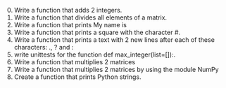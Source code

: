 0. Write a function that adds 2 integers.
1. Write a function that divides all elements of a matrix.
2. Write a function that prints My name is <first name> <last name>
3. Write a function that prints a square with the character #.
4. Write a function that prints a text with 2 new lines after each of these characters: ., ? and :
5. write unittests for the function def max_integer(list=[]):.
6. Write a function that multiplies 2 matrices
7. Write a function that multiplies 2 matrices by using the module NumPy
8. Create a function that prints Python strings.
